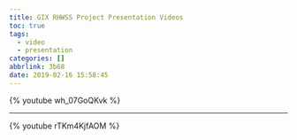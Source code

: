 ```yaml
---
title: GIX RHWSS Project Presentation Videos
toc: true
tags:
  - video
  - presentation
categories: []
abbrlink: 3b68
date: 2019-02-16 15:58:45
---
```


{% youtube wh_07GoQKvk %}

---

{% youtube rTKm4KjfAOM %}
